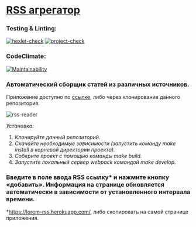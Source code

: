 # [RSS агрегатор](https://frontend-project-11-git-main-chukichaos-projects.vercel.app/)

### Testing & Linting:

[![hexlet-check](https://github.com/chukichao/frontend-project-11/actions/workflows/hexlet-check.yml/badge.svg)](https://github.com/chukichao/frontend-project-11/actions)
[![project-check](https://github.com/chukichao/frontend-project-11/actions/workflows/project-check.yml/badge.svg)](https://github.com/chukichao/frontend-project-11/actions/workflows/project-check.yml)

### CodeClimate:

[![Maintainability](https://api.codeclimate.com/v1/badges/a9044cdc242b574ffd54/maintainability)](https://codeclimate.com/github/chukichao/frontend-project-11/maintainability)

### Автоматический сборщик статей из различных источников.

Приложение доступно по [ссылке](https://frontend-project-11-git-main-chukichaos-projects.vercel.app/), либо через клонирование данного репозитория.

![rss-reader](https://github.com/user-attachments/assets/25d719b4-2bc1-468a-9dc1-cf6dadd7d9bb)

_Установка:_

1. _Клонируйте данный репозиторий._
2. _Скачайте необходимые зависимости (запустить команду make install в корневой директории проекта)._
3. _Соберите проект с помощью команды make build._
4. _Запустите локальный сервер webpack командой make develop._

### Введите в поле ввода RSS ссылку\* и нажмите кнопку «добавить». Информация на странице обновляется автоматически в зависимости от установленного интервала времени.

\*https://lorem-rss.herokuapp.com/, либо скопировать на самой странице приложения.
